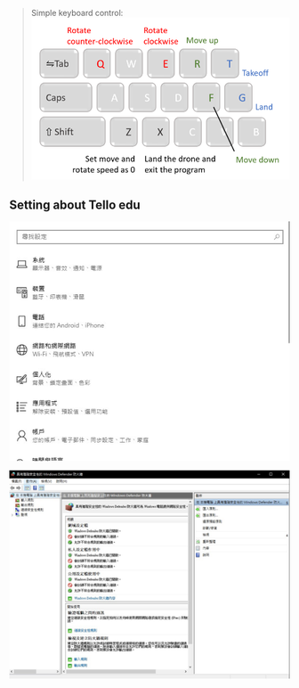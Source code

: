 >Simple keyboard control:
  ![Alt text](image/serverkbctrl_guide.png)
## Setting about Tello edu
![Alt text](../screenshot/windows_setting.jpg)

![Alt text](../screenshot/advancedsetting_firewall.jpg)
